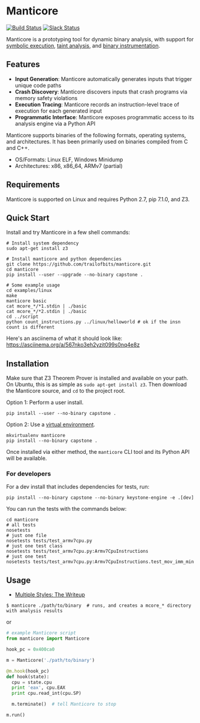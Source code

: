 # Manticore

[![Build Status](https://travis-ci.com/trailofbits/manticore.svg?token=m4YsYkGcyttTxRXGVHMr&branch=master)](https://travis-ci.com/trailofbits/manticore)
[![Slack Status](https://empireslacking.herokuapp.com/badge.svg)](https://empireslacking.herokuapp.com)

Manticore is a prototyping tool for dynamic binary analysis, with support for [symbolic execution](https://gist.github.com/ehennenfent/a5ad9746615d1490c618a88b98769c10#file-2multiple_styles_symbolic_solve-py), [taint analysis](/examples/script/introduce_symbolic_bytes.py), and [binary instrumentation](https://gist.github.com/ehennenfent/a5ad9746615d1490c618a88b98769c10#file-1multiple_styles_concrete_solve-py).

## Features

- **Input Generation**: Manticore automatically generates inputs that trigger unique code paths
- **Crash Discovery**: Manticore discovers inputs that crash programs via memory safety violations
- **Execution Tracing**: Manticore records an instruction-level trace of execution for each generated input
- **Programmatic Interface**: Manticore exposes programmatic access to its analysis engine via a Python API

Manticore supports binaries of the following formats, operating systems, and
architectures. It has been primarily used on binaries compiled from C and C++.

- OS/Formats: Linux ELF, Windows Minidump
- Architectures: x86, x86_64, ARMv7 (partial)

## Requirements

Manticore is supported on Linux and requires Python 2.7, pip 7.1.0, and Z3.

## Quick Start

Install and try Manticore in a few shell commands:

```
# Install system dependency
sudo apt-get install z3

# Install manticore and python dependencies
git clone https://github.com/trailofbits/manticore.git
cd manticore
pip install --user --upgrade --no-binary capstone .

# Some example usage
cd examples/linux
make
manticore basic
cat mcore_*/*1.stdin | ./basic
cat mcore_*/*2.stdin | ./basic
cd ../script
python count_instructions.py ../linux/helloworld # ok if the insn count is different
```

Here's an asciinema of what it should look like: https://asciinema.org/a/567nko3eh2yzit099s0nq4e8z

## Installation

Make sure that Z3 Theorem Prover is installed and available on your path. On Ubuntu, this is as simple as `sudo apt-get install z3`.
Then download the Manticore source, and `cd` to the project root.

Option 1: Perform a user install.

```
pip install --user --no-binary capstone .
```

Option 2: Use a [virtual environment](https://virtualenvwrapper.readthedocs.io/en/latest/).

```
mkvirtualenv manticore
pip install --no-binary capstone .
```

Once installed via either method, the `manticore` CLI tool and its Python API will be available.

### For developers

For a dev install that includes dependencies for tests, run:

```
pip install --no-binary capstone --no-binary keystone-engine -e .[dev]
```

You can run the tests with the commands below:

```
cd manticore
# all tests
nosetests
# just one file
nosetests tests/test_armv7cpu.py
# just one test class
nosetests tests/test_armv7cpu.py:Armv7CpuInstructions
# just one test
nosetests tests/test_armv7cpu.py:Armv7CpuInstructions.test_mov_imm_min
```

## Usage

- [Multiple Styles: The Writeup](https://gist.github.com/ehennenfent/a5ad9746615d1490c618a88b98769c10)

```
$ manticore ./path/to/binary  # runs, and creates a mcore_* directory with analysis results
```

or

```python
# example Manticore script
from manticore import Manticore

hook_pc = 0x400ca0

m = Manticore('./path/to/binary')

@m.hook(hook_pc)
def hook(state):
  cpu = state.cpu
  print 'eax', cpu.EAX
  print cpu.read_int(cpu.SP)

  m.terminate()  # tell Manticore to stop

m.run()
```
